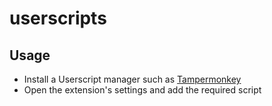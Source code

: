 # userscripts

## Usage

- Install a Userscript manager such as [Tampermonkey](https://www.google.com/search?q=tampermonkey)
- Open the extension's settings and add the required script
